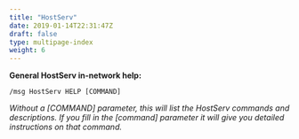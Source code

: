```yaml
---
title: "HostServ"
date: 2019-01-14T22:31:47Z
draft: false
type: multipage-index
weight: 6
---
```


**General HostServ in-network help:**

`/msg HostServ HELP [COMMAND]`

*Without a [COMMAND] parameter, this will list the HostServ commands and descriptions. If you fill in the [command] parameter it will give you detailed instructions on that command.*

